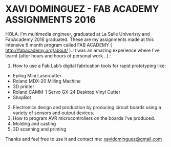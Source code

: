 # XAVI DOMINGUEZ - FAB ACADEMY ASSIGNMENTS 2016
HOLA.
I'm multimedia engineer, graduated at La Salle Univeristy and FabAcademy 2016 graduated.
These are my assignments made at this intensive 6 month program called FAB ACADEMY ( http://fabacademy.org/about/ ).
It was an amazing experience where I've learnt (after hours and hours of personal work...) :
 
 1. How to use a Fab Lab’s digital fabrication tools for rapid prototyping like: 
  - Epilog Mini Lasercutter
  - Roland MDX-20 Milling Machine
  - 3D printer
  - Roland CAMM-1 Servo GX-24 Desktop Vinyl Cutter
  - ShopBot
  
2. Electronics design and production by producing circuit boards using a variety of sensors and output devices.
3. How to program AVR microcontrollers on the boards I've produced.
4. Molding and casting
5. 3D scanning and printing

Thanks and feel free to use it and contact me: xavidominguez@gmail.com




